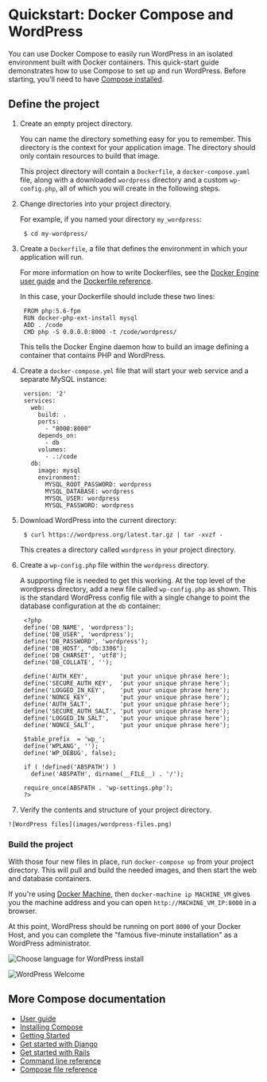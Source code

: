 <!--[metadata]>
+++
title = "Quickstart: Compose and WordPress"
description = "Getting started with Compose and WordPress"
keywords = ["documentation, docs,  docker, compose, orchestration, containers"]
[menu.main]
parent="workw_compose"
weight=6
+++
<![end-metadata]-->


# Quickstart: Docker Compose and WordPress

You can use Docker Compose to easily run WordPress in an isolated environment built
with Docker containers. This quick-start guide demonstrates how to use Compose to set up and run WordPress. Before starting, you'll need to have
[Compose installed](install.md).

## Define the project

1. Create an empty project directory.

    You can name the directory something easy for you to remember. This directory is the context for your application image. The directory should only contain resources to build that image.

    This project directory will contain a `Dockerfile`, a `docker-compose.yaml` file, along with a downloaded `wordpress` directory and a custom `wp-config.php`, all of which you will create in the following steps.

2. Change directories into your project directory.

    For example, if you named your directory `my_wordpress`:

        $ cd my-wordpress/

3. Create a `Dockerfile`, a file that defines the environment in which your application will run.

    For more information on how to write Dockerfiles, see the [Docker Engine user guide](https://docs.docker.com/engine/userguide/dockerimages/#building-an-image-from-a-dockerfile) and the [Dockerfile reference](https://docs.docker.com/engine/reference/builder/).

    In this case, your Dockerfile should include these two lines:

        FROM php:5.6-fpm
        RUN docker-php-ext-install mysql
        ADD . /code
        CMD php -S 0.0.0.0:8000 -t /code/wordpress/

    This tells the Docker Engine daemon how to build an image defining a container that contains PHP and WordPress.

4. Create a `docker-compose.yml` file that will start your web service and a separate MySQL instance:

        version: '2'
        services:
          web:
            build: .
            ports:
              - "8000:8000"
            depends_on:
              - db
            volumes:
              - .:/code
          db:
            image: mysql
            environment:
              MYSQL_ROOT_PASSWORD: wordpress
              MYSQL_DATABASE: wordpress
              MYSQL_USER: wordpress
              MYSQL_PASSWORD: wordpress

5. Download WordPress into the current directory:

        $ curl https://wordpress.org/latest.tar.gz | tar -xvzf -

    This creates a directory called `wordpress` in your project directory.

6. Create a `wp-config.php` file within the `wordpress` directory.

    A supporting file is needed to get this working. At the top level of the wordpress directory, add a new file called `wp-config.php` as shown. This is the standard WordPress config file with a single change to point the database configuration at the `db` container:

        <?php
        define('DB_NAME', 'wordpress');
        define('DB_USER', 'wordpress');
        define('DB_PASSWORD', 'wordpress');
        define('DB_HOST', "db:3306");
        define('DB_CHARSET', 'utf8');
        define('DB_COLLATE', '');

        define('AUTH_KEY',         'put your unique phrase here');
        define('SECURE_AUTH_KEY',  'put your unique phrase here');
        define('LOGGED_IN_KEY',    'put your unique phrase here');
        define('NONCE_KEY',        'put your unique phrase here');
        define('AUTH_SALT',        'put your unique phrase here');
        define('SECURE_AUTH_SALT', 'put your unique phrase here');
        define('LOGGED_IN_SALT',   'put your unique phrase here');
        define('NONCE_SALT',       'put your unique phrase here');

        $table_prefix  = 'wp_';
        define('WPLANG', '');
        define('WP_DEBUG', false);

        if ( !defined('ABSPATH') )
          define('ABSPATH', dirname(__FILE__) . '/');

        require_once(ABSPATH . 'wp-settings.php');
        ?>

7. Verify the contents and structure of your project directory.
<!--
        Dockerfile
        docker-compose.yaml
        wordpress/
          index.php
          license.txt
          readme.html
          wp-activate.php
          wp-admin/
          wp-blog-header.php
          wp-comments-post.php
          wp-config-sample.php
          wp-config.php
          wp-content/
          wp-cron.php
          wp-includes/
          wp-links-opml.php
          wp-load.php
          wp-login.php
          wp-mail.php
          wp-settings.php
          wp-signup.php
          wp-trackback.php
          xmlrpc.php
      -->

    ![WordPress files](images/wordpress-files.png)

### Build the project

With those four new files in place, run `docker-compose up` from your project directory. This will pull and build the needed images, and then start the web and database containers.

If you're using [Docker Machine](https://docs.docker.com/machine/), then `docker-machine ip MACHINE_VM` gives you the machine address and you can open `http://MACHINE_VM_IP:8000` in a browser.

At this point, WordPress should be running on port `8000` of your Docker Host, and you can complete the "famous five-minute installation" as a WordPress administrator.

![Choose language for WordPress install](images/wordpress-lang.png)

![WordPress Welcome](images/wordpress-welcome.png)


## More Compose documentation

- [User guide](index.md)
- [Installing Compose](install.md)
- [Getting Started](gettingstarted.md)
- [Get started with Django](django.md)
- [Get started with Rails](rails.md)
- [Command line reference](./reference/index.md)
- [Compose file reference](compose-file.md)
